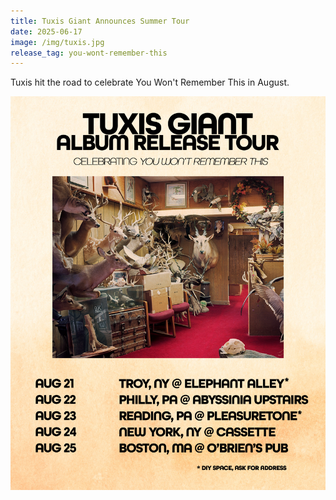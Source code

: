 ```yaml
---
title: Tuxis Giant Announces Summer Tour
date: 2025-06-17
image: /img/tuxis.jpg
release_tag: you-wont-remember-this
---
```

Tuxis hit the road to celebrate You Won't Remember This in August.

![Tuxis Giant Summer Tour Poster](/img/tg_album-tour-flyer.jpeg)

